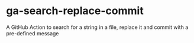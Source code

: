 # ga-search-replace-commit
A GitHub Action to search for a string in a file, replace it and commit with a pre-defined message
